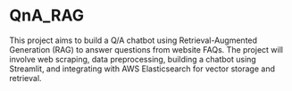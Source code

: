 # QnA_RAG
This project aims to build a Q/A chatbot using Retrieval-Augmented Generation (RAG) to answer questions from website FAQs. The project will involve web scraping, data preprocessing, building a chatbot using Streamlit, and integrating with AWS Elasticsearch for vector storage and retrieval.

